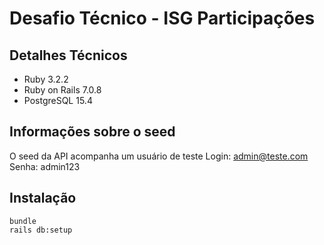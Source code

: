 # Desafio Técnico - ISG Participações

## Detalhes Técnicos

* Ruby 3.2.2
* Ruby on Rails 7.0.8
* PostgreSQL 15.4  

## Informações sobre o seed

O seed da API acompanha um usuário de teste
Login: admin@teste.com
Senha: admin123

## Instalação

```
bundle
rails db:setup
```

